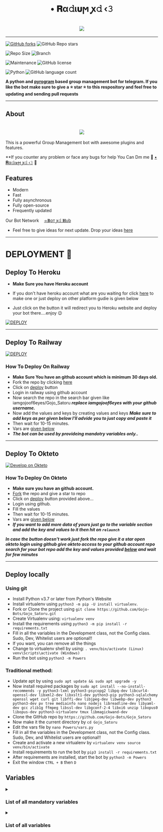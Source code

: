 <h1 align="center">
  <b> • 𝐑α𝚍ι𝛖ϻ ꭙ𝚍 ‹𝟹 </b>
<!---</h1>
<h1 align="center"><img src="https://media.giphy.com/media/GL42TduR8AkNq1xRog/giphy.gif" /></h1>--->

<!---<h1 align="center"><img src="https://te.legra.ph/file/0fb9b5e8c7d4946b0522e.jpg" /></h1>--->
  
<h1 align="center"><img src="./extras/gojo_satoru__psd__by_at_yomiko_deyaec4-pre.jpg" /></h1>



------


[![GitHub forks](https://img.shields.io/github/forks/Gojo-Bots/Gojo_Satoru?style=social)](https://github.com/Gojo-Bots/Gojo_Satoru/fork)
![GitHub Repo stars](https://img.shields.io/github/stars/Gojo-Bots/Gojo_Satoru?style=social)

![Repo Size](https://img.shields.io/github/repo-size/Gojo-Bots/Gojo_Satoru?&style=social&logo=github)
![Branch](https://img.shields.io/badge/Branch-Main-white?&style=social&logo=github)

![Maintenance](https://img.shields.io/badge/Maintained%3F-Yes-white?&style=social&logo=hugo)
![GitHub license](https://img.shields.io/github/license/Gojo-Bots/Gojo_Satoru?&style=social&logo=github)

![Python](https://img.shields.io/badge/Python-v3.10-white?style=social&logo=python)
![GitHub language count](https://img.shields.io/github/languages/count/Gojo-Bots/Gojo_Satoru?&style=social&logo=hyper)



**A python and [pyrogram](https://github.com/Gojo-Bots/pyrogram) based group management bot for telegram.
If you like the bot make sure to give a ⭐ __star__ ⭐ to this respository and feel free to updating and sending pull requests**



--------- 

## About 
  
  <h1 align="center"><img src="./extras/original.gif" /></h1>
  
  
This is a powerful Group Management bot with awesome plugins and features.
 
  **If you counter any problem or face any bugs for help You Can Dm me 🌟 [• 𝐑α𝚍ι𝛖ϻ ꭙ𝚍 ‹𝟹](https://t.me/II_R4dium_xd_II) 🌟 

## Features
  
* Modern
* Fast
* Fully asynchronous
* Fully open-source
* Frequently updated
  
Our Bot Network ㅤ[⌯‌⁪⁬⁮⁮⁮𝐁ᴏᴛ ꭙ𝚍 𝐇ᴜb](https://t.me/Bots_x_Hub)
  
* Feel free to give ideas for next update. Drop your ideas [here](https://t.me/Alice_x_support)

---------

# DEPLOYMENT 🚀
## Deploy To Heroku
* **Make Sure you have Heroku account**

* If you don't have heroku account what are you waiting for click [here](https://id.heroku.com/login) to make one or just deploy on other platform gudie is given below

* Just click on the button it will redirect you to Heroku website and deploy your bot there....enjoy 😉

[![DEPLOY](https://www.herokucdn.com/deploy/button.svg)](https://heroku.com/deploy?template=https://github.com/Gojo-Bots/Gojo_Satoru.git)

-------

## Deploy To Railway
[![DEPLOY](https://railway.app/button.svg)](https://railway.app)
### How To Deploy On Railway
*  **Make Sure You have an github account which is minimum 30 days old.**
* Fork the repo by clicking [here](https://github.com/Gojo-Bots/Gojo_Satoru/fork)
* Click on [deploy](https://railway.app) button 
* Login in railway using github account
* Now search the repo in the search bar given like iamgojoof6eyes/Gojo_Satoru ***replace iamgojoof6eyes with your github username.***
* Now add the values and keys by creating values and keys ***Make sure to add keys __as per given below__ I'll advide you to just copy and paste it***
* Then wait for 10-15 minutes. 
* Vars are [given below](#Variables)
* ***The bot can be used by provideing mandotry variables only..*** 

--------  
  
## Deploy To Okteto
  [![Develop on Okteto](https://okteto.com/develop-okteto.svg)](https://cloud.okteto.com/deploy?repository=https://github.com/Gojo-Bots/Gojo_Satoru)

### How To Deploy On Okteto
  * **Make sure you have an github account.**
  * [Fork](https://github.com/Gojo-Bots/Gojo_Satoru/fork) the repo and give a star to repo
  * Click on [deploy](https://cloud.okteto.com/deploy?repository=https://github.com/Gojo-Bots/Gojo_Satoru) button provided above...
  * Login using github.
  * Fill the values
  * Then wait for 10-15 minutes. 
  * Vars are [given below](#Variables)
  * ***If you want to add more data of yours just go to the variable section and add the key and values to it then hit on `relaunch`*** 
  
  ***In case the button doesn't work just fork the repo give it a star open okteto login using github give okteto access to your github account repo search for your bot repo add the key and values provided [below](#Variables) and wait for few minutes***

--------  

## Deploy locally
### Using git

* Install Python v3.7 or later from Python's Website
* Install virtualenv using `python3 -m pip -U install virtualenv`.
* Fork or Clone the project using `git clone https://github.com/Gojo-Bots/Gojo_Satoru.git`
* Create Virtualenv using: `virtualenv venv`
* Install the requirements using `python3 -m pip install -r requirements.txt`
* Fill in all the variables in the Development class, not the Config class. Sudo, Dev, Whitelist users are optional!!
* If you want, you can remove all the things
* Change to virtualenv shell by using: `. venv/bin/activate (Linux) venv\Scripts\activate (Windows)`
* Run the bot using `python3 -m Powers`

### Traditional method:

* Update apt by using `sudo apt update && sudo apt upgrade -y`
* Now install required packages by `sudo apt install --no-install-recommends -y python3-lxml python3-psycopg2 libpq-dev libcurl4-openssl-dev libxml2-dev libxslt1-dev python3-pip python3-sqlalchemy openssl wget curl git libffi-dev libjpeg-dev libwebp-dev python3 python3-dev pv tree mediainfo nano nodejs libreadline-dev libyaml-dev gcc zlib1g ffmpeg libssl-dev libgconf-2-4 libxi6 unzip libopus0 libopus-dev python3-virtualenv tmux libmagickwand-dev`
* Clone the GitHub repo by `https://github.com/Gojo-Bots/Gojo_Satoru`
* Now make it the current directory by `cd Gojo_Satoru`
* Edit the vars file by `nano Powers/vars.py`
* Fill in all the variables in the Development class, not the Config class. Sudo, Dev, and Whitelist users are optional!!
* Create and activate a new virtualenv by `virtualenv venv source venv/bin/activate`
* Install requirements to run the bot by `pip3 install -r requirements.txt`
* After requirements are installed, start the bot by `python3 -m Powers`
* Exit the window `CTRL + B` then `D`

<!---### Using docker

* Clone the repo and enter into it
* Install [Docker](https://www.docker.com/)
* Fill in the `sample.env` file and rename it to `main.env`.
* Now follow the steps:
  To build the docker image **(The dot '.' at last is necessary!)**:
```
docker build -t gojo_gojo_satoru:latest .
```
  To run copy and paste the following command
```
docker run --env-file main.env gojo_gojo_satoru
```
If all works well, the bot should send a message to the MESSAGE_DUMP Group!--->

## Variables
<details><summary><h3>List of all mandatory variables</h3></summary>
  
`BOT_TOKEN` You can get your bot token at [@BotFather](https://t.me/BotFather)

`API_ID` You can get your api id [here](my.telegram.org)

`API_HASH` You can get your api hash [here](my.telegram.org)

`DB_URI` Your [MongoDB](https://www.mongodb.com/) connection string.

`MESSAGE_DUMP`: Event logs channel where the bot will send updates. Note that it should start with `-100`.
</details>


<details><summary><h3>List of all variables</h3></summary>

`BOT_TOKEN` You can get your bot token at [@BotFather](https://telegram.dog/BotFather)

`API_ID` You can get your api id [here](my.telegram.org)

`API_HASH` You can get your api hash [here](my.telegram.org)

`PREFIX_HANDLER` Your bot handler which will activate commands

`DB_URI` Your [MongoDB](https://www.mongodb.com/) connection string.

`DB_NAME` Your [MongoDB](https://www.mongodb.com/) database name.

`OWNER_ID` Your user ID as an integer.

`GENIUS_API` Your Lyrics [Genius Api Token](https://docs.genius.com/#/getting-started-h1). To fetch lyrics of songs.

`BDB_URI` Your mongodb uri is different from the previous one to store more info.

`TIME_ZONE` Your time zone.

`RMBG_API` Your [removebackground api](https://www.remove.bg/api#remove-background) to remove the background/

`SUPPORT_GROUP`: Your Telegram support group chat username that users can contact in case of a problem.

`PREFIX_HANDLER`: Something like '/' to execute commands.

`SUPPORT_CHANNEL`: Your Telegram support channel username where users can see bot updates.

`DEV_USERS`: ID of users who are Devs of your bot. Use space to separate values.

`SUDO_USERS`: A space-separated list of user IDs you want to assign as sudo users.

`WHITELIST_USERS`: A space-separated list of user IDs whitelisted, cannot be restricted.

⚠️ **Note:** In case you are passing more than one value separate them using whitespace (space) for example If I want to pass more than one PREFIX_HANDLER
I'll pass it like `'/' '.' '!'` this.

  ```
  # Add plugins in [plugin](https://github.com/Gojo-Bots/Gojo_Satoru/tree/master/Powers/plugins) section
  ##  **Note** : Don't use <> this bracket while writing the code...
      
--------  
      
# Contributors
      
[![Contributors](https://contrib.rocks/image?repo=Gojo-Bots/Gojo_Satoru)](https://github.com/Gojo-Bots/Gojo_Satoru/graphs/contributors)


---------

# Special Thanks ❤️
      
<!----<p align='left'>
  <a href="https://github.com/iamPSYREX"><img src="https://avatars.githubusercontent.com/u/90316018?v=4" width="300" 
     height="300 alt="PSYREX"></a></br></br>
   
</p>--->

Some special thanks to the person/repo who/which helped and motivated me to create this project

* [PSYREX](https://github.com/iamPSYREX) for logos and motivating me and giving me new ideas.

* [Dan](https://github.com/delivrance) for [pyrogram](https://github.com/pyrogram/pyrogram) `library`

* [Anand](https://github.com/HellBoy-OP) for helping me to enhance the bot's security and look and also helping me out with various stuff and bugs and also for motivating me to create this project.

* [Alita_Robot](https://github.com/divideprojects/Alita_Robot) for base code.

---------

# Powered by [• 𝐑α𝚍ι𝛖ϻ ꭙ𝚍 ‹𝟹](https://te.legra.ph/file/0fb9b5e8c7d4946b0522e.jpg)


<p align='left'>
  <a href="https://github.com/Gojo-Bots"><img src="https://artfiles.alphacoders.com/160/160160.jpeg" alt="Gojo Bots"></a></br></br>
   
</p>

